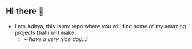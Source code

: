 ## Hi there 👋
- I am Aditya, this is my repo where you will find some of my amazing projects that i will make.
  - _~ have a very nice day...!_
<!--
**Aditya-4987/Aditya-4987** is a ✨ _special_ ✨ repository because its `README.md` (this file) appears on your GitHub profile.

Here are some ideas to get you started:

- 🔭 I’m currently working on ...
- 🌱 I’m currently learning ...
- 👯 I’m looking to collaborate on ...
- 🤔 I’m looking for help with ...
- 💬 Ask me about ...
- 📫 How to reach me: ...
- 😄 Pronouns: ...
- ⚡ Fun fact: ...
-->
